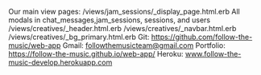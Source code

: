 Our main view pages:
/views/jam_sessions/_display_page.html.erb
All modals in chat_messages,jam_sessions, sessions, and users
/views/creatives/_header.html.erb
/views/creatives/_navbar.html.erb
/views/creatives/_bg_primary.html.erb
 Git: https://github.com/follow-the-music/web-app
 Gmail: followthemusicteam@gmail.com
Portfolio: https://follow-the-music.github.io/web-app/
Heroku: www.follow-the-music-develop.herokuapp.com

